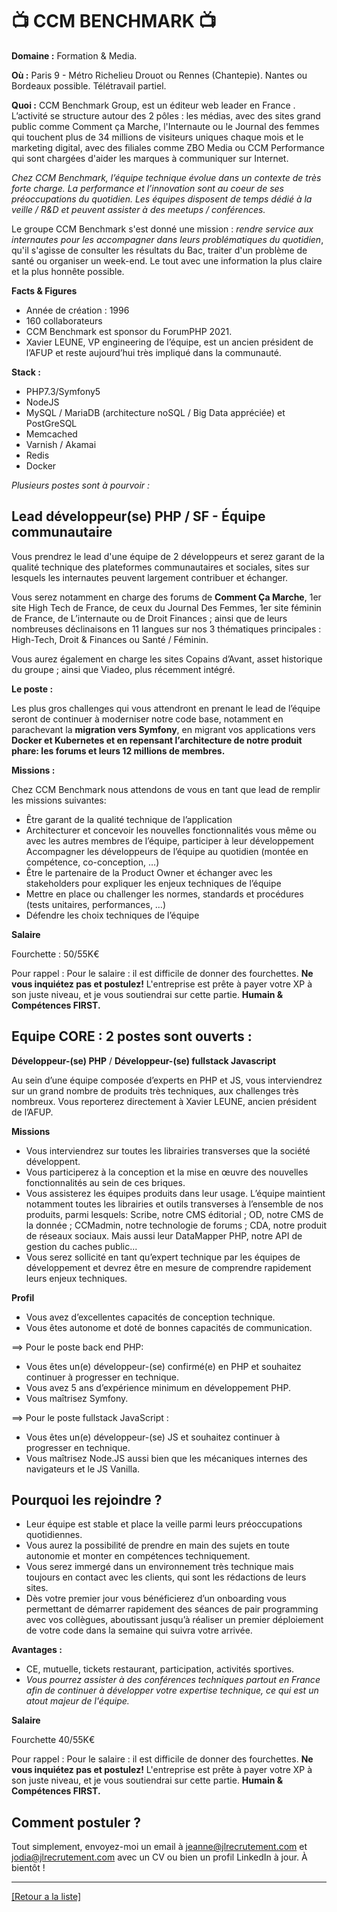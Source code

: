 # 📺 CCM BENCHMARK 📺

**Domaine :** Formation & Media.

**Où :** Paris 9 - Métro Richelieu Drouot ou Rennes (Chantepie). Nantes ou Bordeaux possible. Télétravail partiel. 

**Quoi :** CCM Benchmark Group, est un éditeur web leader en France . L’activité se structure autour des 2 pôles :  les médias, avec des sites grand public comme Comment ça Marche, l'Internaute ou le Journal des femmes qui touchent plus de 34 millions de visiteurs uniques chaque mois et le marketing digital, avec des filiales comme ZBO Media ou CCM Performance qui sont chargées d'aider les marques à communiquer sur Internet.

*Chez CCM Benchmark, l’équipe technique évolue dans un contexte de très forte charge. La performance et l’innovation sont au coeur de ses préoccupations du quotidien. Les équipes disposent de temps dédié à la veille / R&D et peuvent assister à des meetups / conférences.*

Le groupe CCM Benchmark s'est donné une mission : *rendre service aux internautes pour les accompagner dans leurs problématiques du quotidien*, qu'il s'agisse de consulter les résultats du Bac, traiter d'un problème de santé ou organiser un week-end. Le tout avec une information la plus claire et la plus honnête possible.

**Facts & Figures**

* Année de création : 1996
* 160 collaborateurs
* CCM Benchmark est sponsor du ForumPHP 2021.
* Xavier LEUNE, VP engineering de l’équipe, est un ancien président de l’AFUP et reste aujourd’hui très impliqué dans la communauté. 

**Stack :** 

* PHP7.3/Symfony5 
* NodeJS
* MySQL / MariaDB (architecture noSQL / Big Data appréciée) et PostGreSQL
* Memcached
* Varnish / Akamai
* Redis
* Docker

*Plusieurs postes sont à pourvoir :*

## Lead développeur(se) PHP / SF - Équipe communautaire

Vous prendrez le lead d'une équipe de 2 développeurs et serez garant de la qualité technique des plateformes communautaires et sociales, sites sur lesquels les internautes peuvent largement contribuer et échanger. 

Vous serez notamment en charge des forums de **Comment Ça Marche**, 1er site High Tech de France, de ceux du Journal Des Femmes, 1er site féminin de France, de L’internaute ou de Droit Finances ; ainsi que de leurs nombreuses déclinaisons en 11 langues sur nos 3 thématiques principales : High-Tech, Droit & Finances ou Santé / Féminin. 

Vous aurez également en charge les sites Copains d’Avant, asset historique du groupe ; ainsi que Viadeo, plus récemment intégré.

**Le poste :**

Les plus gros challenges qui vous attendront en prenant le lead de l’équipe seront de continuer à moderniser notre code base, notamment en parachevant la **migration vers Symfony**, en migrant vos applications vers **Docker et Kubernetes et en repensant l’architecture de notre produit phare: les forums et leurs 12 millions de membres.**

**Missions :**

Chez CCM Benchmark nous attendons de vous en tant que lead de remplir les missions suivantes:

* Être garant de la qualité technique de l’application
* Architecturer et concevoir les nouvelles fonctionnalités vous même ou avec les autres membres de l’équipe, participer à leur développement
Accompagner les développeurs de l’équipe au quotidien (montée en compétence, co-conception, …)
* Être le partenaire de la Product Owner et échanger avec les stakeholders pour expliquer les enjeux techniques de l’équipe
* Mettre en place ou challenger les normes, standards et procédures (tests unitaires, performances, …)
* Défendre les choix techniques de l’équipe

**Salaire**

Fourchette : 50/55K€

Pour rappel :  Pour le salaire : il est difficile de donner des fourchettes. **Ne vous inquiétez pas et postulez!** L'entreprise est prête à payer votre XP à son juste niveau, et je vous soutiendrai sur cette partie. **Humain & Compétences FIRST.**

## Equipe CORE : 2 postes sont ouverts : 

**Développeur-(se) PHP**  /  **Développeur-(se) fullstack Javascript**

Au sein d’une équipe composée d’experts en PHP et JS, vous interviendrez sur un grand nombre de produits très techniques, aux challenges très nombreux. Vous reporterez directement à Xavier LEUNE, ancien président de l’AFUP.

**Missions**

* Vous interviendrez sur toutes les librairies transverses que la société développent.
* Vous participerez à la conception et la mise en œuvre des nouvelles fonctionnalités au sein de ces briques. 
* Vous assisterez les équipes produits dans leur usage. L’équipe maintient notamment toutes les librairies et outils transverses à l’ensemble de nos produits, parmi lesquels: Scribe, notre CMS éditorial ; OD, notre CMS de la donnée ; CCMadmin, notre technologie de forums ; CDA, notre produit de réseaux sociaux. Mais aussi leur DataMapper PHP, notre API de gestion du caches public...
* Vous serez sollicité en tant qu’expert technique par les équipes de développement et devrez être en mesure de comprendre rapidement leurs enjeux techniques.

**Profil**

* Vous avez d’excellentes capacités de conception technique.
* Vous êtes autonome et doté de bonnes capacités de communication.

==> Pour le poste back end PHP: 
* Vous êtes un(e) développeur-(se) confirmé(e) en PHP et souhaitez continuer à progresser en technique.
* Vous avez 5 ans d’expérience minimum en développement PHP.
* Vous maîtrisez Symfony.

==> Pour le poste fullstack JavaScript :
* Vous êtes un(e) développeur-(se) JS et souhaitez continuer à progresser en technique.
* Vous maîtrisez Node.JS aussi bien que les mécaniques internes des navigateurs et le JS Vanilla.


## Pourquoi les rejoindre ?

* Leur équipe est stable et place la veille parmi leurs préoccupations quotidiennes. 
* Vous aurez la possibilité de prendre en main des sujets en toute autonomie et monter en compétences techniquement.
* Vous serez immergé dans un environnement très technique mais toujours en contact avec les clients, qui sont les rédactions de leurs sites.  
* Dès votre premier jour vous bénéficierez d’un onboarding vous permettant de démarrer rapidement des séances de pair programming avec vos collègues, aboutissant jusqu’à réaliser un premier déploiement de votre code dans la semaine qui suivra votre arrivée. 

**Avantages :**

* CE, mutuelle, tickets restaurant, participation, activités sportives.
* *Vous pourrez assister à des conférences techniques partout en France afin de continuer à développer votre expertise technique, ce qui est un atout majeur de l'équipe.* 

**Salaire**

Fourchette 40/55K€

Pour rappel :  Pour le salaire : il est difficile de donner des fourchettes. **Ne vous inquiétez pas et postulez!** L'entreprise est prête à payer votre XP à son juste niveau, et je vous soutiendrai sur cette partie. **Humain & Compétences FIRST.**

## Comment postuler ?

Tout simplement, envoyez-moi un email à jeanne@jlrecrutement.com et jodia@jlrecrutement.com avec un CV ou bien un profil LinkedIn à jour. À bientôt ! 

----
<a href="https://github.com/jlondiche/job-board-php/blob/master/README.md">[Retour a la liste]</a>

